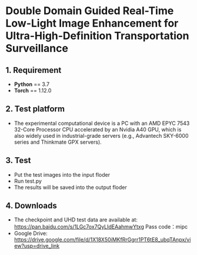 # Double Domain Guided Real-Time Low-Light Image Enhancement for Ultra-High-Definition Transportation Surveillance


## 1. Requirement ##
* __Python__ == 3.7
* __Torch__ == 1.12.0

## 2. Test platform
* The experimental computational device is a PC with an AMD EPYC 7543 32-Core Processor CPU accelerated by an Nvidia A40 GPU, which is also widely used in industrial-grade servers (e.g., Advantech SKY-6000 series and Thinkmate GPX servers).

## 3. Test
* Put the test images into the input floder
* Run test.py
* The results will be saved into the output floder

## 4. Downloads
* The checkpoint and UHD test data are available at: https://pan.baidu.com/s/1LGc7ox7QyLIdEAahmwYtxg  Pass code：mipc 
* Google Drive: https://drive.google.com/file/d/1X18X50iMKfRrGgrr1PT6tE8_ubqTAnpx/view?usp=drive_link
